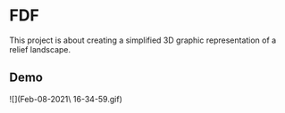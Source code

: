 # FDF
This project is about creating a simplified 3D graphic representation of a relief landscape.

## Demo

![](Feb-08-2021\ 16-34-59.gif)
